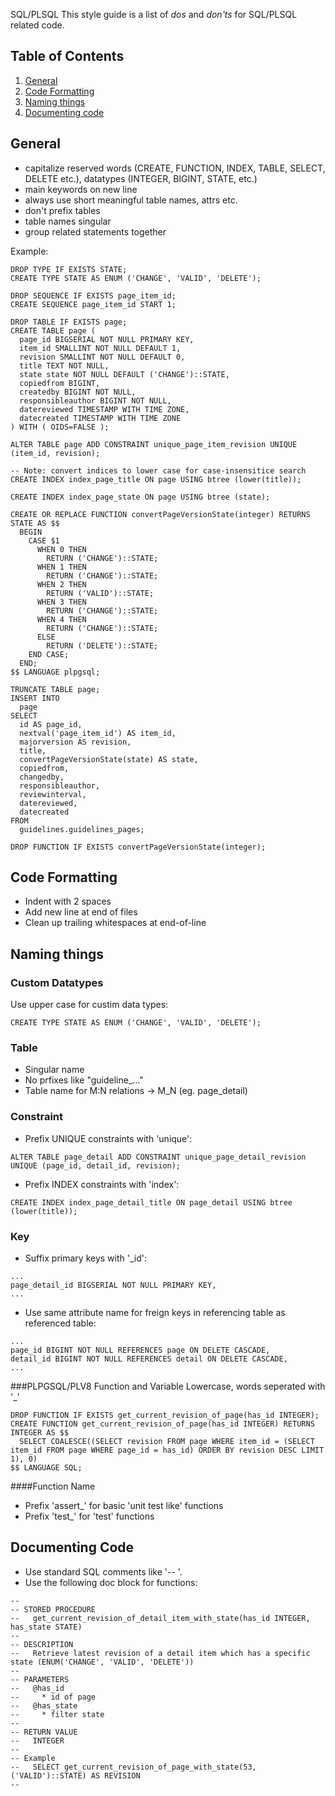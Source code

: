 SQL/PLSQL
This style guide is a list of *dos* and *don'ts* for SQL/PLSQL related code.

## Table of Contents

1. [General](#general)
1. [Code Formatting](#code-formatting)
1. [Naming things](#naming-things)
1. [Documenting code](#documenting-code)

## General
* capitalize reserved words (CREATE, FUNCTION, INDEX, TABLE, SELECT, DELETE etc.), datatypes (INTEGER, BIGINT, STATE, etc.)
* main keywords on new line
* always use short meaningful table names, attrs etc.
* don't prefix tables
* table names singular
* group related statements together

Example:
```
DROP TYPE IF EXISTS STATE;
CREATE TYPE STATE AS ENUM ('CHANGE', 'VALID', 'DELETE');

DROP SEQUENCE IF EXISTS page_item_id;
CREATE SEQUENCE page_item_id START 1;

DROP TABLE IF EXISTS page;
CREATE TABLE page (
  page_id BIGSERIAL NOT NULL PRIMARY KEY,
  item_id SMALLINT NOT NULL DEFAULT 1,
  revision SMALLINT NOT NULL DEFAULT 0,
  title TEXT NOT NULL,
  state state NOT NULL DEFAULT ('CHANGE')::STATE,
  copiedfrom BIGINT,
  createdby BIGINT NOT NULL, 
  responsibleauthor BIGINT NOT NULL, 
  datereviewed TIMESTAMP WITH TIME ZONE,
  datecreated TIMESTAMP WITH TIME ZONE
) WITH ( OIDS=FALSE );

ALTER TABLE page ADD CONSTRAINT unique_page_item_revision UNIQUE (item_id, revision);

-- Note: convert indices to lower case for case-insensitice search
CREATE INDEX index_page_title ON page USING btree (lower(title));

CREATE INDEX index_page_state ON page USING btree (state);

CREATE OR REPLACE FUNCTION convertPageVersionState(integer) RETURNS STATE AS $$
  BEGIN
    CASE $1
      WHEN 0 THEN
        RETURN ('CHANGE')::STATE;
      WHEN 1 THEN
        RETURN ('CHANGE')::STATE;
      WHEN 2 THEN
        RETURN ('VALID')::STATE;
      WHEN 3 THEN
        RETURN ('CHANGE')::STATE;
      WHEN 4 THEN
        RETURN ('CHANGE')::STATE;
      ELSE
        RETURN ('DELETE')::STATE;
    END CASE;
  END;
$$ LANGUAGE plpgsql;

TRUNCATE TABLE page;
INSERT INTO
  page
SELECT
  id AS page_id,
  nextval('page_item_id') AS item_id,
  majorversion AS revision,
  title,
  convertPageVersionState(state) AS state,
  copiedfrom,
  changedby,
  responsibleauthor,
  reviewinterval,
  datereviewed,
  datecreated
FROM
  guidelines.guidelines_pages;

DROP FUNCTION IF EXISTS convertPageVersionState(integer);
```

## Code Formatting
* Indent with 2 spaces
* Add new line at end of files
* Clean up trailing whitespaces at end-of-line

## Naming things
### Custom Datatypes
Use upper case for custim data types:
```
CREATE TYPE STATE AS ENUM ('CHANGE', 'VALID', 'DELETE');
```

### Table
* Singular name
* No prfixes like "guideline_..."
* Table name for M:N relations -> M_N (eg. page_detail)

### Constraint
* Prefix UNIQUE constraints with 'unique':
```
ALTER TABLE page_detail ADD CONSTRAINT unique_page_detail_revision UNIQUE (page_id, detail_id, revision);
```

* Prefix INDEX constraints with 'index':
```
CREATE INDEX index_page_detail_title ON page_detail USING btree (lower(title));
```

### Key
* Suffix primary keys with '_id':
```
...
page_detail_id BIGSERIAL NOT NULL PRIMARY KEY,
...
```

* Use same attribute name for freign keys in referencing table as referenced table:
```
...
page_id BIGINT NOT NULL REFERENCES page ON DELETE CASCADE,
detail_id BIGINT NOT NULL REFERENCES detail ON DELETE CASCADE,
...
```
###PLPGSQL/PLV8 Function and Variable
Lowercase, words seperated with '_'
```
DROP FUNCTION IF EXISTS get_current_revision_of_page(has_id INTEGER);
CREATE FUNCTION get_current_revision_of_page(has_id INTEGER) RETURNS INTEGER AS $$
  SELECT COALESCE((SELECT revision FROM page WHERE item_id = (SELECT item_id FROM page WHERE page_id = has_id) ORDER BY revision DESC LIMIT 1), 0)
$$ LANGUAGE SQL;
```

####Function Name
* Prefix 'assert_' for basic 'unit test like' functions
* Prefix 'test_' for 'test' functions

## Documenting Code
* Use standard SQL comments like '-- '.
* Use the following doc block for functions:
```
--
-- STORED PROCEDURE
--   get_current_revision_of_detail_item_with_state(has_id INTEGER, has_state STATE)
--
-- DESCRIPTION
--   Retrieve latest revision of a detail item which has a specific state (ENUM('CHANGE', 'VALID', 'DELETE'))
--
-- PARAMETERS
--   @has_id
--     * id of page
--   @has_state
--     * filter state
--
-- RETURN VALUE
--   INTEGER
--
-- Example
--   SELECT get_current_revision_of_page_with_state(53, ('VALID')::STATE) AS REVISION
--
```
